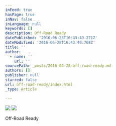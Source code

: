 ```yaml
---
inFeed: true
hasPage: true
inNav: false
inLanguage: null
keywords: []
description: Off-Road Ready
datePublished: '2016-06-28T16:43:43.271Z'
dateModified: '2016-06-28T16:43:40.708Z'
title: ''
author:
  - name: ''
    url: ''
sourcePath: _posts/2016-06-28-off-road-ready.md
authors: []
publisher: null
starred: false
url: off-road-ready/index.html
_type: Article

---
```

![](https://the-grid-user-content.s3-us-west-2.amazonaws.com/c4ff377e-e85c-41de-9330-073cc726a26a.jpg)
![](https://the-grid-user-content.s3-us-west-2.amazonaws.com/cceae80c-8ff4-4933-8073-f49a531aeb25.jpg)

Off-Road Ready